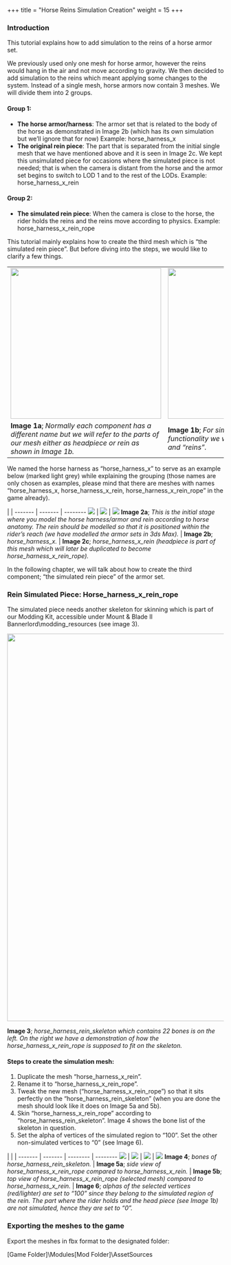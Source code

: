 +++
title = "Horse Reins Simulation Creation"
weight = 15
+++

### Introduction 

This tutorial explains how to add simulation to the reins of a horse armor set. 

We previously used only one mesh for horse armor, however the reins would hang in the air and not move according to gravity. We then decided to add simulation to the reins which meant applying some changes to the system. Instead of a single mesh, horse armors now contain 3 meshes. We will divide them into 2 groups.

#### Group 1:

- **The horse armor/harness**:  The armor set that is related to the body of the horse as demonstrated in Image 2b (which has its own simulation but we’ll ignore that for now) Example: horse_harness_x
- **The original rein piece**: The part that is separated from the initial single mesh that we have mentioned above and it is seen in Image 2c. We kept this unsimulated piece for occasions where the simulated piece is not needed; that is when the camera is distant from the horse and the armor set begins to switch to LOD 1 and to the rest of the LODs. Example: horse_harness_x_rein

#### Group 2:

- **The simulated rein piece**: When the camera is close to the horse, the rider holds the reins and the reins move according to physics. Example: horse_harness_x_rein_rope

This tutorial mainly explains how to create the third mesh which is “the simulated rein piece”. But before diving into the steps, we would like to clarify a few things.

|  |  |
| ------ | ----------- |
| <img src="/img/horse_reins_simulation_creation/image_1a.png" width="350px"/> | <img src="/img/horse_reins_simulation_creation/image_1b.png" width="350px"/> |
| **Image 1a**; *Normally each component has a different name but we will refer to the parts of our mesh either as headpiece or rein as shown in Image 1b.* | **Image 1b**; *For simplicity and due to functionality we will only use “head piece” and “reins”.* |

We named the horse harness as  “horse_harness_x” to serve as an example below (marked light grey) while explaining the grouping (those names are only chosen as examples, please mind that there are meshes with names  “horse_harness_x, horse_harness_x_rein, horse_harness_x_rein_rope” in the game already).

 |  | 
------- | ------- | --------
<img src="/img/horse_reins_simulation_creation/image_2a.png"/> | <img src="/img/horse_reins_simulation_creation/image_2b.png"/> | <img src="/img/horse_reins_simulation_creation/image_2c.png"/>
**Image 2a**; *This is the initial stage where you model the horse harness/armor and rein according to horse anatomy. The rein should be modelled so that it is positioned within the rider’s reach (we have modelled the armor sets in 3ds Max).* | **Image 2b**; *horse_harness_x.* | **Image 2c**; *horse_harness_x_rein (headpiece is part of this mesh which will later be duplicated to become horse_harness_x_rein_rope).*

In the following chapter, we will talk about how to create the third component; “the simulated rein piece” of the armor set.

### Rein Simulated Piece: Horse_harness_x_rein_rope

The simulated piece needs another skeleton for skinning which is part of our Modding Kit, accessible under Mount & Blade II Bannerlord\modding_resources (see image 3).

<img src="/img/horse_reins_simulation_creation/image_3.png" width="900px"/>

**Image 3**; *horse_harness_rein_skeleton which contains 22 bones is on the left. On the right we have a demonstration of how the horse_harness_x_rein_rope is supposed to fit on the skeleton.*

#### Steps to create the simulation mesh:
1. Duplicate the mesh “horse_harness_x_rein”.
2. Rename it to “horse_harness_x_rein_rope”.
3. Tweak the new mesh (“horse_harness_x_rein_rope”) so that it sits perfectly on the “horse_harness_rein_skeleton” (when you are done the mesh should look like it does on Image 5a and 5b).
4. Skin “horse_harness_x_rein_rope” according to “horse_harness_rein_skeleton”. Image 4 shows the bone list of the skeleton in question.
5. Set the alpha of vertices of the simulated region to “100”. Set the other non-simulated vertices to “0” (see Image 6).

 |  |  | 
------- | ------- | -------- | --------
<img src="/img/horse_reins_simulation_creation/image_4.png"/> | <img src="/img/horse_reins_simulation_creation/image_5a.png"/> | <img src="/img/horse_reins_simulation_creation/image_5b.png"/> | <img src="/img/horse_reins_simulation_creation/image_6.png"/>
**Image 4**; *bones of horse_harness_rein_skeleton.* | **Image 5a**; *side view of horse_harness_x_rein_rope compared to horse_harness_x_rein.* | **Image 5b**; *top view of horse_harness_x_rein_rope (selected mesh) compared to horse_harness_x_rein.* | **Image 6**; *alphas of the selected vertices (red/lighter) are set to “100” since they belong to the simulated region of the rein. The part where the rider holds and the head piece (see Image 1b) are not simulated, hence they are set to “0”.*

### Exporting the meshes to the game

Export the meshes in fbx format to the designated folder:

[Game Folder]\Modules\[Mod Folder]\AssetSources
